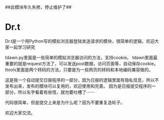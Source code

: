 ##此模块年久失修，停止维护了##

Dr.t
====

Dr.t是一个用Python写的模拟浏览器登陆发送请求的模块，很简单的逻辑，欢迎大家一起学习研究

tdawn.py里面是一些简单的模拟浏览器访问的方法，支持cookie。
tdawn里面最重要的就是request方法了，可以发送post数据，访问页面等，自动保存cookie。
ttools里面是两个转码的方法，只要是为一些网页的转码和本地编码兼容做的。

这是我一个自动提交日报程序的一部分，因为日报的逻辑里面有隐私信息，所以不发布出来，发布的模块可以复用的，欢迎使用和完善。
因为是日报提交程序的一部分，所以名字看着有些怪，就勿要吐槽了⋯⋯

代码很简单，但是提交上来是为什么呢？因为不要重复造轮子。

欢迎大家交流。
